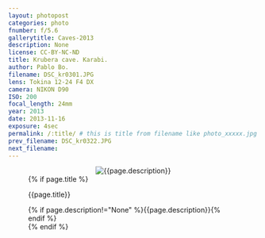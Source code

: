 ```yaml
---
layout: photopost
categories: photo
fnumber: f/5.6
gallerytitle: Caves-2013
description: None
license: CC-BY-NC-ND
title: Krubera cave. Karabi.
author: Pablo Bo.
filename: DSC_kr0301.JPG
lens: Tokina 12-24 F4 DX
camera: NIKON D90
ISO: 200
focal_length: 24mm
year: 2013
date: 2013-11-16
exposure: 4sec
permalink: /:title/ # this is title from filename like photo_xxxxx.jpg
prev_filename: DSC_kr0322.JPG
next_filename: 
---
```


<figure style="">
<div id="photo" style="text-align: center;">
<img class="" src="{{ site.url }}/images/gallery/{{page.year}}/{{page.gallerytitle}}/{{page.filename}}" alt="{{page.description}}">
</div>
{% if page.title %}
<figcaption><p>{{page.title}}</p>{% if page.description!="None" %}{{page.description}}{% endif %}</figcaption>
{% endif %}
</figure>
